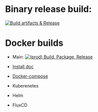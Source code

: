 

# Binary release build: 

[![Build artifacts & Release](https://github.com/ruedigerp/comments/actions/workflows/release.yaml/badge.svg)](https://github.com/ruedigerp/comments/actions/workflows/release.yaml)


# Docker builds 

* Main: [![(prod) Build, Package, Release](https://github.com/ruedigerp/comments/actions/workflows/build-prod.yaml/badge.svg)](https://github.com/ruedigerp/comments/actions/workflows/build-prod.yaml)



* [Install doc](docs/README.md)
* [Docker-compose](doc/docker-compose/README.md)
* Kuberenetes
* Helm
* FluxCD

